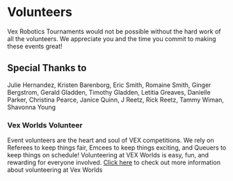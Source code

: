 # Volunteers

Vex Robotics Tournaments would not be possible without the hard work of all the volunteers.  We appreciate you and the time you commit to making these events great!

## Special Thanks to

Julie Hernandez, Kristen Barenborg, Eric Smith, Romaine Smith, Ginger Bergstrom, Gerald Gladden, Timothy Gladden, Letitia Greaves, Danielle Parker, Christina Pearce, Janice Quinn, J Reetz, Rick Reetz, Tammy Wiman, Shavonna Young

### Vex Worlds Volunteer

Event volunteers are the heart and soul of VEX competitions. We rely on Referees to keep things fair, Emcees to keep things exciting, and Queuers to keep things on schedule! Volunteering at VEX Worlds is easy, fun, and rewarding for everyone involved.
[Click here](https://www.roboticseducation.org/vex-worlds-volunteers/) to check out more information about volunteering at Vex Worlds
